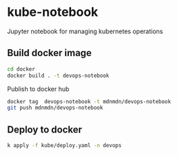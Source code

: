 # kube-notebook

Jupyter notebook for managing kubernetes operations


## Build docker image


```bash
cd docker
docker build . -t devops-notebook
```

Publish to docker hub

```bash
docker tag  devops-notebook -t mdnmdn/devops-notebook
git push mdnmdn/devops-notebook
```

## Deploy to docker

```bash
k apply -f kube/deploy.yaml -n devops 

```
